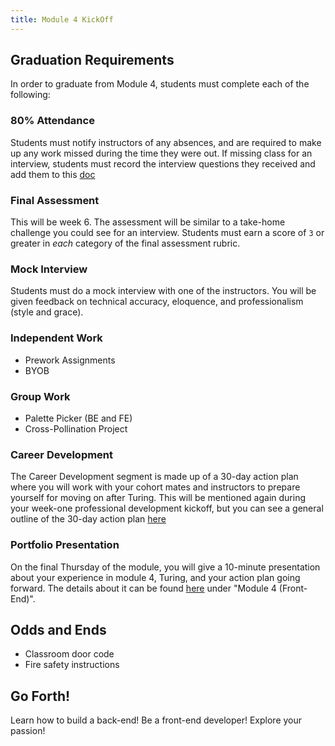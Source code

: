 ```yaml
---
title: Module 4 KickOff
---
```


<!-- ## Learning Goals & Focus

### Week 1: Server-Side Intro

Learning technologies like Node and Express will round out your skill set and make you a more flexible developer. Front-end developers still need a solid understanding of how to work with the back-end in order to be successful.

**Palette Picker:** Your first server-side challenge. You'll build an API that holds data in a persistent database. You'll also make a front-end (with jQuery) to interact with your API.

### Week 2: Server-Side Reinforcement and Advanced Topics

You'll take what you learned during week 1 and expand on it. You'll learn how to deal with development in multiple environments, server-side testing, continuous integration, and also experiment with webscraping.

Week 2 will also be a time when we start giving code challenges to prepare you for interviewing.

**BYOB BE:** Build an API with full "CRUD" functionality that is fully tested. It will also use continuous integration for automatic deployment.

### Week 3: More Advanced FE - Mobile Dev & Progressive Web Apps

This module, we'll introduce some of the current technologies being used for creating mobile applications. This includes libraries like React Native, and **Progressive Web Apps** (PWAs) that use Web APIs like service workers, background sync, and push notifications.

**BYOB FE:** Using your BYOB back-end API, you will create a front-end to connect to the API and display the data. You'll also add some PWA technologies to your front-end.

### Weeks 4 & 5: Reinforcement of Fundamentals, Interview Prep & Cross-Pollination

We'll be providing a ton of small, interview-style challenges throughout these two weeks that will reinforce fundamental skills and refresh some of the previous content you learned (everyone seems to forget how to write a class from memory...). 

_All of the questions and challenges we give you are taken from interviews given to graduates._

And then there's your last group project! You'll get a chance to work with back-end teammates to create something really special. We encourage you to take risks with new technologies, show off your skills, and make something to wow the judges at demo night.

### Week 6: Final Assessment and Graduation

Your final assessment will be a take-home style challenge that you will work on independently (we'll talk about this more as the weeks go on).

Everyone will also need to complete a successful mock interview.
 -->

## Graduation Requirements

In order to graduate from Module 4, students must complete each of the following:

### 80% Attendance

Students must notify instructors of any absences, and are required to make up any work missed during the time they were out. 
If missing class for an interview, students must record the interview questions they received and add them to this [doc](https://docs.google.com/document/d/1PPfnfGOmzVRPXVa9t9qzl1G6vYM52teL7NksRQbfqiQ/edit?usp=sharing)

### Final Assessment

This will be week 6. The assessment will be similar to a take-home challenge you could see for an interview. Students must earn a score of `3` or greater in *each* category of the final assessment rubric.

### Mock Interview

Students must do a mock interview with one of the instructors. You will be given feedback on technical accuracy, eloquence, and professionalism (style and grace).

### Independent Work

* Prework Assignments
* BYOB

### Group Work

* Palette Picker (BE and FE)
* Cross-Pollination Project

### Career Development

The Career Development segment is made up of a 30-day action plan where you will work with your cohort mates and instructors to prepare yourself for moving on after Turing. 
This will be mentioned again during your week-one professional development kickoff, but you can see a general outline of the 30-day action plan [here](https://github.com/turingschool/career-development-curriculum/blob/master/module_four/post_grad_plan.md)

### Portfolio Presentation

On the final Thursday of the module, you will give a 10-minute presentation about your experience in module 4, Turing, and your action plan going forward. 
The details about it can be found [here](https://docs.google.com/document/d/1eb1H7GsfsD7vFP1Bx7UWyVOeltZ9ng_HtLr7R-_fCJg/edit?usp=sharing) under "Module 4 (Front-End)".

## Odds and Ends

* Classroom door code
* Fire safety instructions

## Go Forth!

Learn how to build a back-end! Be a front-end developer! Explore your passion!